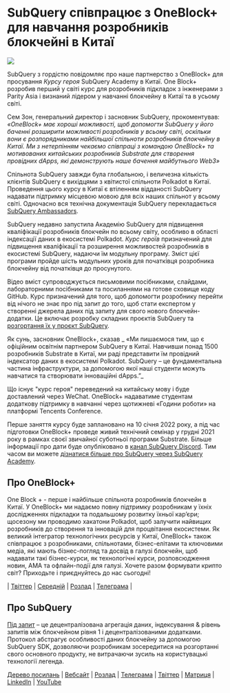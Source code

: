 # SubQuery співпрацює з OneBlock+ для навчання розробників блокчейні в Китаї

![](https://miro.medium.com/max/700/1*c1X5h-MEHHwjeqczDKvvCQ.png)

SubQuery з гордістю повідомляє про наше партнерство з OneBlock+ для просування _Курсу героя_ SubQuery Academy в Китаї. One Block+ розробив перший у світі курс для розробників підкладок з інженерами з Parity Asia і визнаний лідером у навчанні блокчейну в Китаї та в усьому світі.

Сем Зон, генеральний директор і засновник SubQuery, прокоментував: _«OneBlock+ має хороші можливості, щоб допомогти SubQuery у його баченні розширити можливості розробників у всьому світі, оскільки вони є розпорядниками найбільшої спільноти розробників блокчейну в Китаї. Ми з нетерпінням чекаємо співпраці з командою OneBlock+ та мотивованих китайських розробників Substrate для створення провідних dApps, які демонструють наше бачення майбутнього Web3»_

Спільнота SubQuery завжди була глобальною, і величезна кількість клієнтів SubQuery є вихідцями з квітистої спільноти Polkadot в Китаї. Проведення цього курсу в Китаї є втіленням відданості SubQuery надавати підтримку місцевою мовою для всіх наших спільнот у всьому світі. Одночасно вся технічна документація SubQuery перекладається [SubQuery Ambassadors](./20210713-Introducing-the-SubQuery-Ambassador-Program.md).

SubQuery недавно запустила Академію SubQuery для підвищення кваліфікації розробників блокчейн по всьому світу, особливо в області індексації даних в екосистемі Polkadot. _Курс героїв_ призначений для підвищення кваліфікації та розширення можливостей розробників в екосистемі SubQuery, надаючи їм модульну програму. Зміст цієї програми пройде шість модульних уроків для початківця розробника блокчейну від початківця до просунутого.

Відео вміст супроводжується письмовими посібниками, слайдами, лабораторними посібниками та посиланнями на готове сховище коду GitHub. Курс призначений для того, щоб допомогти розробнику перейти від нічого не знає про під запит до того, щоб стати експертом у створенні джерела даних під запиту для свого нового блокчейн-додатки. Це включає розробку складних проєктів SubQuery та [розгортання їх у проєкт SubQuery](https://project.subquery.network/).

Як сунь, засновник OneBlock+, сказав _ «Ми пишаємося тим, що є офіційним освітнім партнером SubQuery в Китаї. Навчивши понад 1500 розробників Substrate в Китаї, ми раді представити їм провідний індексатор даних в екосистемі Polkadot. SubQuery – це фундаментальна частина інфраструктури, за допомогою якої наші студенти можуть навчатися та створювати інноваційні dApps.”_

Що існує "курс героя" переведений на китайську мову і буде доставлений через WeChat. OneBlock+ надаватиме студентам додаткову підтримку в навчанні через щотижневі «Години роботи» на платформі Tencents Conference.

Перше заняття курсу буде заплановано на 10 січня 2022 року, а під час підготовки OneBlock+ проведе живий технічний семінар у грудні 2021 року в рамках своєї звичайної суботньої програми Substrate. Більше інформації про дати буде опубліковано в [канал SubQuery Discord](https://discord.com/invite/78zg8aBSMG). Тим часом ви можете [дізнатися більше про SubQuery через SubQuery Academy](https://subquery.coassemble.com/unlock/dOKZW6O#/).

## Про OneBlock+

One Block + - перше і найбільше спільнота розробників блокчейн в Китаї. У OneBlock+ ми надаємо повну підтримку розробникам у їхніх дослідженнях підкладки та подальшому розвитку їхньої кар’єри; щосезону ми проводимо хакатони Polkadot, щоб залучити найвищих розробників до створення та інновацій для процвітання екосистеми. Як великий інтегратор технологічних ресурсів у Китаї, OneBlock+ також співпрацює з розробниками, спільнотами, бізнес-елітами та ключовими медіа, які мають бізнес-погляд та досвід в галузі блокчейн, щоб надавати такі бізнес-курси, як технологічні курси, розповсюдження новин, AMA та офлайн-події для галузі. Хочете разом формувати крипто світ? Приходьте і приєднуйтесь до нас сьогодні!

| [Твіттер](https://mobile.twitter.com/oneblock_) | [Середній](https://medium.com/@OneBlockplus?p=5a6193755f9b) | [Розлад](https://discord.gg/5aWx6Rch) | [Телеграма](https://t.me/oneblock_dev) |

## Про SubQuery

[Під запит](https://subquery.network/) – це децентралізована агрегація даних, індексування & рівень запитів між блокчейном рівня 1 і децентралізованими додатками. Протокол абстрагує особливості даних блокчейну за допомогою SubQuery SDK, дозволяючи розробникам зосередитися на розгортанні свого основного продукту, не витрачаючи зусиль на користувацькі технології легенда.

[Дерево посилань](https://linktr.ee/subquerynetwork) | [Вебсайт](https://subquery.network/) | [Розлад](https://discord.com/invite/78zg8aBSMG) | [Телеграма](https://t.me/subquerynetwork) | [Твіттер](https://twitter.com/subquerynetwork) | [Матриця](https://matrix.to/#/#subquery:matrix.org) | [LinkedIn](https://www.linkedin.com/company/subquery) | [YouTube](https://www.youtube.com/channel/UCi1a6NUUjegcLHDFLr7CqLw)
